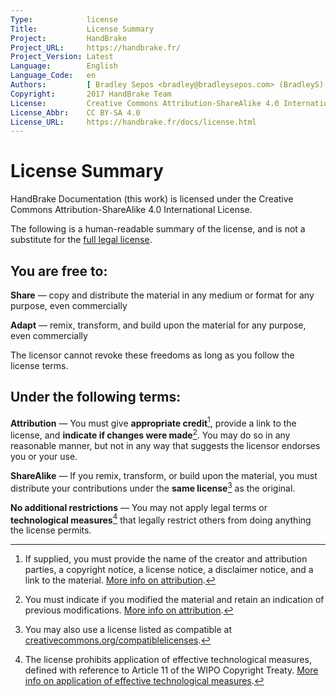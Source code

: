 ```yaml
---
Type:            license
Title:           License Summary
Project:         HandBrake
Project_URL:     https://handbrake.fr/
Project_Version: Latest
Language:        English
Language_Code:   en
Authors:         [ Bradley Sepos <bradley@bradleysepos.com> (BradleyS) ]
Copyright:       2017 HandBrake Team
License:         Creative Commons Attribution-ShareAlike 4.0 International
License_Abbr:    CC BY-SA 4.0
License_URL:     https://handbrake.fr/docs/license.html
---
```


License Summary
===============

HandBrake Documentation (this work) is licensed under the Creative Commons Attribution-ShareAlike 4.0 International License.

The following is a human-readable summary of the license, and is not a substitute for the [full legal license](license-cc-by-sa-4.0.html).

## You are free to:

**Share** — copy and distribute the material in any medium or format for any purpose, even commercially

**Adapt** — remix, transform, and build upon the material for any purpose, even commercially

The licensor cannot revoke these freedoms as long as you follow the license terms.

## Under the following terms:

**Attribution** — You must give **appropriate credit**[^appropriate-credit], provide a link to the license, and **indicate if changes were made**[^indicate-changes]. You may do so in any reasonable manner, but not in any way that suggests the licensor endorses you or your use.

**ShareAlike** — If you remix, transform, or build upon the material, you must distribute your contributions under the **same license**[^same-license] as the original.

**No additional restrictions** — You may not apply legal terms or **technological measures**[^technological-measures] that legally restrict others from doing anything the license permits.

[^appropriate-credit]: If supplied, you must provide the name of the creator and attribution parties, a copyright notice, a license notice, a disclaimer notice, and a link to the material. [More info on attribution](https://wiki.creativecommons.org/wiki/Best_practices_for_attribution).

[^indicate-changes]: You must indicate if you modified the material and retain an indication of previous modifications. [More info on attribution](https://wiki.creativecommons.org/wiki/Best_practices_for_attribution).

[^same-license]: You may also use a license listed as compatible at [creativecommons.org/compatiblelicenses](https://creativecommons.org/compatiblelicenses).

[^technological-measures]: The license prohibits application of effective technological measures, defined with reference to Article 11 of the WIPO Copyright Treaty. [More info on application of effective technological measures](https://wiki.creativecommons.org/wiki/License_Versions#Application_of_effective_technological_measures_by_users_of_CC-licensed_works_prohibited).
